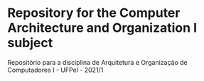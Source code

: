 # Repository for the Computer Architecture and Organization I subject
Repositório para a disciplina de Arquitetura e Organização de Computadores I - UFPel - 2021/1
